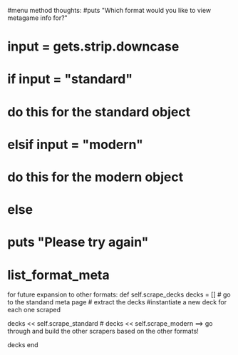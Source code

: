 
#menu method thoughts:
  #puts "Which format would you like to view metagame info for?"
  # input = gets.strip.downcase
  # if input = "standard"
  #   do this for the standard object
  # elsif input = "modern"
  #   do this for the modern object
  #   else
  #     puts "Please try again"
  #     list_format_meta


for future expansion to other formats:
def self.scrape_decks
  decks = []
    # go to the standand meta page
    # extract the decks
    #instantiate a new deck for each one scraped

  decks << self.scrape_standard
    # decks << self.scrape_modern ==> go through and build the other scrapers based on the other formats!

  decks
end
